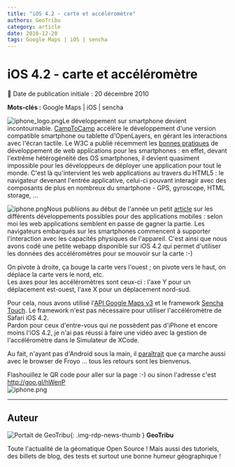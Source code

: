 ```yaml
---
title: "iOS 4.2 - carte et accéléromètre"
authors: GeoTribu
category: article
date: 2010-12-20
tags: Google Maps | iOS | sencha
---
```


# iOS 4.2 - carte et accéléromètre

:calendar: Date de publication initiale : 20 décembre 2010

**Mots-clés :** Google Maps | iOS | sencha

![iphone_logo.png](http://geotribu.net/sites/default/files/Tuto/img/Blog/iphone_logo.png)Le développement sur smartphone devient incontournable. [CampToCamp](http://www.camptocamp.com/fr/blog/2010/12/mobile-web-gis/) accélère le développement d'une version compatible smartphone ou tablette d'OpenLayers, en gérant les interactions avec l'écran tactile. Le W3C a publié récemment les [bonnes pratiques](http://www.w3.org/TR/mwabp/) de développement de web applications pour les smartphones : en effet, devant l'extrême hétérogénéité des OS smartphones, il devient quasiment impossible pour les développeurs de déployer une application pour tout le monde. C'est là qu'intervient les web applications au travers du HTML5 : le navigateur devenant l'entrée applicative, celui-ci pouvant interagir avec des composants de plus en nombreux du smartphone - GPS, gyroscope, HTML storage, ...

![iphone.png](https://cdn.geotribu.fr/img/Blog/iphone_axis.png)Nous publiions au début de l'année un petit [article](http://www.geotribu.net/node/195) sur les différents développements possibles pour des applications mobiles : selon moi les web applications semblent en passe de gagner la partie. Les navigateurs embarqués sur les smartphones commencent à supporter l'interaction avec les capacités physiques de l'appareil. C'est ainsi que nous avons codé une petite webapp disponible sur iOS 4.2 qui permet d'utiliser les données des accéléromètres pour se mouvoir sur la carte :-)

On pivote à droite, ça bouge la carte vers l'ouest ; on pivote vers le haut, on déplace la carte vers le nord, etc.  
Les axes pour les accéléromètres sont ceux-ci : l'axe Y pour un déplacement est-ouest, l'axe X pour un déplacement nord-sud.

Pour cela, nous avons utilisé l'[API Google Maps v3](http://code.google.com/intl/fr-FR/apis/maps/documentation/javascript/) et le framework [Sencha Touch](http://www.sencha.com/products/touch/). Le framework n'est pas nécessaire pour utiliser l'accéléromètre de Safari iOS 4.2.  
Pardon pour ceux d'entre-vous qui ne possèdent pas d'iPhone et encore moins l'iOS 4.2, je n'ai pas réussi à faire une vidéo avec la gestion de l'accéléromètre dans le Simulateur de XCode.

Au fait, n'ayant pas d'Android sous la main, il [paraîtrait](http://www.frandroid.com/17842/android-2-2-froyo-quavons-nous/) que ça marche aussi avec le browser de Froyo ... tous les retours sont les bienvenus.

Flashouillez le QR code pour aller sur la page :-) ou sinon l'adresse c'est <http://goo.gl/hWenP>  
![iphone.png](https://cdn.geotribu.fr/img/Blog/iphone_gmaps_accelerometer.png)

----

## Auteur

![Portait de GeoTribu](https://cdn.geotribu.fr/img/internal/charte/geotribu_logo_64x64.png){: .img-rdp-news-thumb }
**GeoTribu**

Toute l'actualité de la géomatique Open Source ! Mais aussi des tutoriels, des billets de blog, des tests et surtout une bonne humeur géographique !
